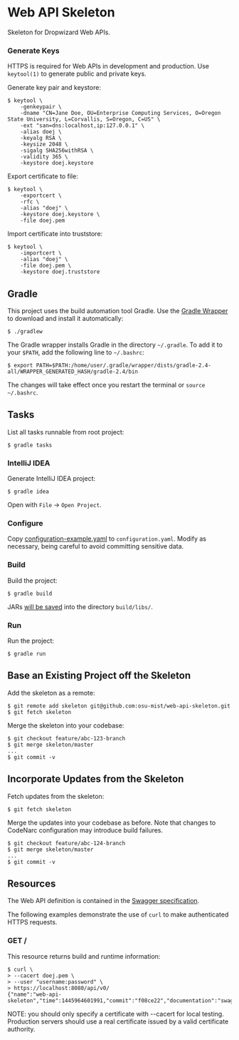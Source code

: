 # Web API Skeleton

Skeleton for Dropwizard Web APIs.

### Generate Keys

HTTPS is required for Web APIs in development and production. Use `keytool(1)` to generate public and private keys.

Generate key pair and keystore:

    $ keytool \
        -genkeypair \
        -dname "CN=Jane Doe, OU=Enterprise Computing Services, O=Oregon State University, L=Corvallis, S=Oregon, C=US" \
        -ext "san=dns:localhost,ip:127.0.0.1" \
        -alias doej \
        -keyalg RSA \
        -keysize 2048 \
        -sigalg SHA256withRSA \
        -validity 365 \
        -keystore doej.keystore

Export certificate to file:

    $ keytool \
        -exportcert \
        -rfc \
        -alias "doej" \
        -keystore doej.keystore \
        -file doej.pem

Import certificate into truststore:

    $ keytool \
        -importcert \
        -alias "doej" \
        -file doej.pem \
        -keystore doej.truststore

## Gradle

This project uses the build automation tool Gradle. Use the [Gradle Wrapper](https://docs.gradle.org/current/userguide/gradle_wrapper.html) to download and install it automatically:

    $ ./gradlew

The Gradle wrapper installs Gradle in the directory `~/.gradle`. To add it to your `$PATH`, add the following line to `~/.bashrc`:

    $ export PATH=$PATH:/home/user/.gradle/wrapper/dists/gradle-2.4-all/WRAPPER_GENERATED_HASH/gradle-2.4/bin

The changes will take effect once you restart the terminal or `source ~/.bashrc`.

## Tasks

List all tasks runnable from root project:

    $ gradle tasks

### IntelliJ IDEA

Generate IntelliJ IDEA project:

    $ gradle idea

Open with `File` -> `Open Project`.

### Configure

Copy [configuration-example.yaml](configuration-example.yaml) to `configuration.yaml`. Modify as necessary, being careful to avoid committing sensitive data.

### Build

Build the project:

    $ gradle build

JARs [will be saved](https://github.com/johnrengelman/shadow#using-the-default-plugin-task) into the directory `build/libs/`.

### Run

Run the project:

    $ gradle run


## Base an Existing Project off the Skeleton

Add the skeleton as a remote:

    $ git remote add skeleton git@github.com:osu-mist/web-api-skeleton.git
    $ git fetch skeleton

Merge the skeleton into your codebase:

    $ git checkout feature/abc-123-branch
    $ git merge skeleton/master
    ...
    $ git commit -v


## Incorporate Updates from the Skeleton

Fetch updates from the skeleton:

    $ git fetch skeleton

Merge the updates into your codebase as before.
Note that changes to CodeNarc configuration may introduce build failures.

    $ git checkout feature/abc-124-branch
    $ git merge skeleton/master
    ...
    $ git commit -v


## Resources

The Web API definition is contained in the [Swagger specification](swagger.yaml).

The following examples demonstrate the use of `curl` to make authenticated HTTPS requests.

### GET /

This resource returns build and runtime information:

    $ curl \
    > --cacert doej.pem \
    > --user "username:password" \
    > https://localhost:8080/api/v0/
    {"name":"web-api-skeleton","time":1445964601991,"commit":"f08ce22","documentation":"swagger.yaml"}

NOTE: you should only specify a certificate with --cacert for local testing.
Production servers should use a real certificate
issued by a valid certificate authority.
